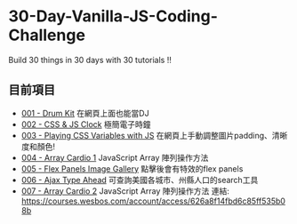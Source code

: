 # 30-Day-Vanilla-JS-Coding-Challenge

Build 30 things in 30 days with 30 tutorials !!

## 目前項目

* [001 - Drum Kit](https://70928manson.github.io/30-Day-Vanilla-JS-Coding-Challenge/001-Drum-Kit/index.html) 在網頁上面也能當DJ
* [002 - CSS & JS Clock](https://70928manson.github.io/30-Day-Vanilla-JS-Coding-Challenge/002-CSS-JS-Clock/index-START.html) 極簡電子時鐘
* [003 - Playing CSS Variables with JS](https://70928manson.github.io/30-Day-Vanilla-JS-Coding-Challenge/003-CSS-Variables/index.html) 在網頁上手動調整圖片padding、清晰度和顏色!
* [004 - Array Cardio 1](https://70928manson.github.io/30-Day-Vanilla-JS-Coding-Challenge/004-Array-Cardio-one/index.html) JavaScript Array 陣列操作方法
* [005 - Flex Panels Image Gallery](https://70928manson.github.io/30-Day-Vanilla-JS-Coding-Challenge/005-Flex-Panel-Gallery/index.html) 點擊後會有特效的flex panels
* [006 - Ajax Type Ahead](https://70928manson.github.io/30-Day-Vanilla-JS-Coding-Challenge/006-Type-Ahead/index.html) 可查詢美國各城市、州縣人口的search工具
* [007 - Array Cardio 2](https://70928manson.github.io/30-Day-Vanilla-JS-Coding-Challenge/007-Array-Cardio-Day-two/index.html) JavaScript Array 陣列操作方法
連結: https://courses.wesbos.com/account/access/626a8f14fbd6c85ff535b08b
